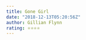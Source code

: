 ```yaml
---
title: Gone Girl
date: "2018-12-13T05:20:56Z"
author: Gillian Flynn
rating: ⭐⭐⭐⭐
---
```


<style>

</style>

